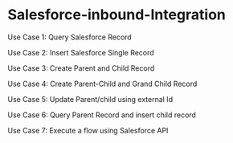 # Salesforce-inbound-Integration
Use Case 1: Query Salesforce Record

Use Case 2: Insert Salesforce Single Record

Use Case 3: Create Parent and Child Record

Use Case 4: Create Parent-Child and Grand Child Record

Use Case 5: Update Parent/child using external Id

Use Case 6: Query Parent Record and insert child record

Use Case 7: Execute a flow using Salesforce API
